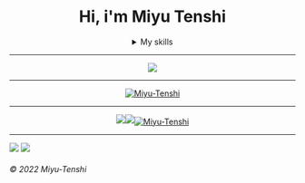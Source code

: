 <div align=center>

# 
# Hi, i'm Miyu Tenshi

<details>
<summary align=center>My skills</summary>

### **Languages**

![JavaScript](https://img.shields.io/badge/-JavaScript-000?&logo=JavaScript&logoColor=)
![HTML5](https://img.shields.io/badge/-HTML5-000?&logo=HTML5&logoColor=)
![TypeScript](https://img.shields.io/badge/-TypeScript-000?&logo=TypeScript&logoColor=)
![CSS3](https://img.shields.io/badge/-CSS3-000?&logo=CSS3&logoColor=0af)
![Shell](https://img.shields.io/badge/-Shell-000?&logo=shell&logoColor=)
![Sass](https://img.shields.io/badge/-Sass-000?&logo=sass&logoColor=)
![Gulp](https://img.shields.io/badge/-Gulp-000?&logo=gulp&logoColor=)
![Json](https://img.shields.io/badge/-Json-000?&logo=json&logoColor=)

### **Databases**

![MongoDB](https://img.shields.io/badge/-MongoDB-000?&logo=mongodb&logoColor=)
![MariaDB](https://img.shields.io/badge/-MariaDB-000?&logo=mariaDB&logoColor=)

### **Frameworks**

![NodeJS](https://img.shields.io/badge/-NodeJS-000?&logo=node.js&logoColor=)
![Express](https://img.shields.io/badge/-Express-000?&logo=express&logoColor=)
![React](https://img.shields.io/badge/-React-000?&logo=react&logoColor=)
![Tailwindcss](https://img.shields.io/badge/-Tailwindcss-000?&logo=tailwindcss&logoColor=)
![Svelte](https://img.shields.io/badge/-Svelte-000?&logo=svelte&logoColor=)

### **Tools**

![VSCode](https://img.shields.io/badge/-VSCode-000?&logo=visualstudiocode&logoColor=0af)
![Git](https://img.shields.io/badge/-Git-000?&logo=Git&logoColor=)

### **Operation System**

![Window10](https://img.shields.io/badge/-Window_10-000?&logo=windows&logoColor=0af)
![Linux](https://img.shields.io/badge/-Linux-000?&logo=linux&logoColor=ef0)
![Android](https://img.shields.io/badge/-Android-000?&logo=android&logoColor=0e0)

</details>
</div>

---

[<p align=center><img src="https://github-profile-trophy.vercel.app/?username=Miyu-Tenshi&theme=discord"/></p>][nolink]

---

[<p align="center"><img align="center" title="Activity Graph" alt="Miyu-Tenshi" src="https://activity-graph.herokuapp.com/graph?username=miyu-tenshi&&theme=xcode"/></p>][nolink]

---

[<p align="center"><img src="https://github-readme-stats.vercel.app/api/top-langs?username=Miyu-Tenshi&show_icons=true&locale=en&layout=compact&theme=tokyonight" /><img src="https://github-readme-stats.vercel.app/api?username=Miyu-Tenshi&show_icons=true&locale=en&theme=tokyonight" /><img align="center" alt="Miyu-Tenshi" src="https://github-readme-streak-stats.herokuapp.com/?user=Miyu-Tenshi&&theme=tokyonight" /></p>][nolink]

---

<img src="https://discord.c99.nl/widget/theme-3/456124229281382401.png">

<img src="https://komarev.com/ghpvc/?username=Miyu-Tenshi&label=PROFILE+VIEWS"/>

###### &copy; 2022 Miyu-Tenshi

[nolink]: #
